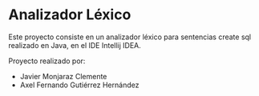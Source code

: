 # Analizador Léxico
Este proyecto consiste en un analizador léxico para sentencias create sql realizado en Java, en el IDE Intellij IDEA.

Proyecto realizado por:
- Javier Monjaraz Clemente
- Axel Fernando Gutiérrez Hernández
